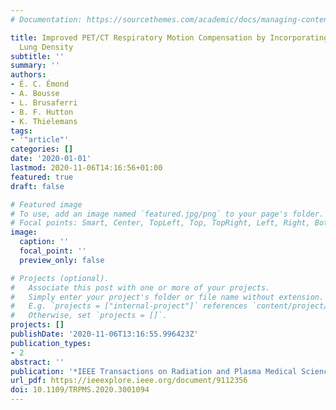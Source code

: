 ```yaml
---
# Documentation: https://sourcethemes.com/academic/docs/managing-content/

title: Improved PET/CT Respiratory Motion Compensation by Incorporating Changes in
  Lung Density
subtitle: ''
summary: ''
authors:
- É. C. Émond
- A. Bousse
- L. Brusaferri
- B. F. Hutton
- K. Thielemans
tags:
- '"article"'
categories: []
date: '2020-01-01'
lastmod: 2020-11-06T14:16:56+01:00
featured: true
draft: false

# Featured image
# To use, add an image named `featured.jpg/png` to your page's folder.
# Focal points: Smart, Center, TopLeft, Top, TopRight, Left, Right, BottomLeft, Bottom, BottomRight.
image:
  caption: ''
  focal_point: ''
  preview_only: false

# Projects (optional).
#   Associate this post with one or more of your projects.
#   Simply enter your project's folder or file name without extension.
#   E.g. `projects = ["internal-project"]` references `content/project/deep-learning/index.md`.
#   Otherwise, set `projects = []`.
projects: []
publishDate: '2020-11-06T13:16:55.996423Z'
publication_types:
- 2
abstract: ''
publication: '*IEEE Transactions on Radiation and Plasma Medical Sciences*'
url_pdf: https://ieeexplore.ieee.org/document/9112356
doi: 10.1109/TRPMS.2020.3001094
---
```


